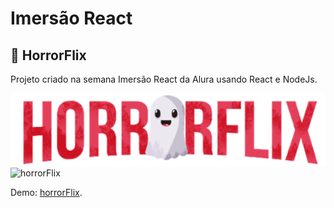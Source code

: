# Imersão React
## :ghost: HorrorFlix
Projeto criado na semana Imersão React da Alura usando React e NodeJs.

<img src="https://github.com/kleberMRocha/HorrorFlix/blob/master/src/assets/img/logo.png?raw=true" alt="hororFlix">
<img src="https://media.giphy.com/media/W0LFmZRbBt5LwsJ0PA/giphy.gif" alt="horrorFlix">

Demo: [horrorFlix](https://lucasflix.vercel.app/).

